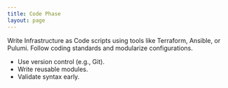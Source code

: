 ```yaml
---
title: Code Phase
layout: page
---
```


Write Infrastructure as Code scripts using tools like Terraform, Ansible, or Pulumi. Follow coding standards and modularize configurations.

- Use version control (e.g., Git).
- Write reusable modules.
- Validate syntax early.
